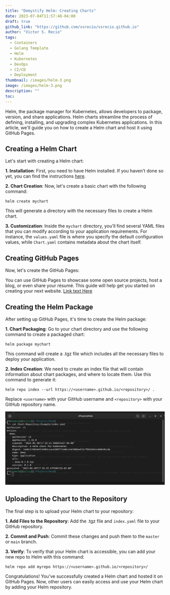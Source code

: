 ```yaml
---
title: "Demystify Helm: Creating Charts"
date: 2023-07-04T11:57:48-04:00
draft: true
github_link: "https://github.com/vsrecio/vsrecio.github.io"
author: "Victor S. Recio"
tags:
  - Containers
  - Golang Template
  - Helm
  - Kubernetes
  - DevOps
  - CI/CD
  - Deployment
thumbnail: /images/helm-3.png
image: /images/helm-3.png
description: ""
toc: 
---
```

<!-- # How to Create a Helm Chart and Host it on GitHub Pages -->

Helm, the package manager for Kubernetes, allows developers to package, version, and share applications. Helm charts streamline the process of defining, installing, and upgrading complex Kubernetes applications. In this article, we'll guide you on how to create a Helm chart and host it using GitHub Pages.

## Creating a Helm Chart

Let's start with creating a Helm chart:

**1. Installation**: First, you need to have Helm installed. If you haven't done so yet, you can find the instructions [here](https://helm.sh/docs/intro/install/).

**2. Chart Creation**: Now, let's create a basic chart with the following command:

```
helm create mychart
```
   
This will generate a directory with the necessary files to create a Helm chart.

**3. Customization**: Inside the `mychart` directory, you'll find several YAML files that you can modify according to your application requirements. For instance, the `values.yaml` file is where you specify the default configuration values, while `Chart.yaml` contains metadata about the chart itself.

## Creating GitHub Pages

Now, let's create the GitHub Pages:

You can use GitHub Pages to showcase some open source projects, host a blog, or even share your résumé. This guide will help get you started on creating your next website. [Link text Here](https://docs.github.com/en/pages/quickstart)

## Creating the Helm Package

After setting up GitHub Pages, it's time to create the Helm package:

**1. Chart Packaging**: Go to your chart directory and use the following command to create a packaged chart:

```
helm package mychart
```
   
This command will create a .tgz file which includes all the necessary files to deploy your application.

**2. Index Creation**: We need to create an index file that will contain information about chart packages, and where to locate them. Use this command to generate it:

```
helm repo index --url https://<username>.github.io/<repository>/ .
```
   
Replace `<username>` with your GitHub username and `<repository>` with your GitHub repository name.

![alt text](/images/repo.png "Repository")

## Uploading the Chart to the Repository

The final step is to upload your Helm chart to your repository:

**1. Add Files to the Repository**: Add the .tgz file and `index.yaml` file to your GitHub repository.

**2. Commit and Push**: Commit these changes and push them to the `master` or `main` branch. 

**3. Verify**: To verify that your Helm chart is accessible, you can add your new repo to Helm with this command:

```
helm repo add myrepo https://<username>.github.io/<repository>/
```

Congratulations! You've successfully created a Helm chart and hosted it on GitHub Pages. Now, other users can easily access and use your Helm chart by adding your Helm repository.